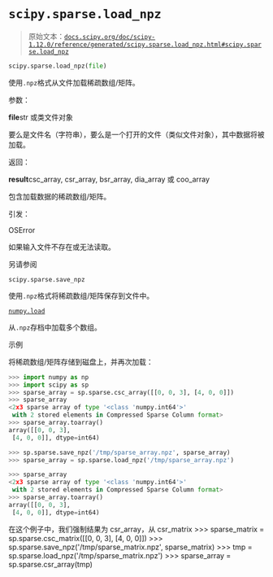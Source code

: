 # `scipy.sparse.load_npz`

> 原始文本：[`docs.scipy.org/doc/scipy-1.12.0/reference/generated/scipy.sparse.load_npz.html#scipy.sparse.load_npz`](https://docs.scipy.org/doc/scipy-1.12.0/reference/generated/scipy.sparse.load_npz.html#scipy.sparse.load_npz)

```py
scipy.sparse.load_npz(file)
```

使用`.npz`格式从文件加载稀疏数组/矩阵。

参数：

**file**str 或类文件对象

要么是文件名（字符串），要么是一个打开的文件（类似文件对象），其中数据将被加载。

返回：

**result**csc_array, csr_array, bsr_array, dia_array 或 coo_array

包含加载数据的稀疏数组/矩阵。

引发：

OSError

如果输入文件不存在或无法读取。

另请参阅

`scipy.sparse.save_npz`

使用`.npz`格式将稀疏数组/矩阵保存到文件中。

[`numpy.load`](https://numpy.org/devdocs/reference/generated/numpy.load.html#numpy.load "(在 NumPy v2.0.dev0 中)")

从`.npz`存档中加载多个数组。

示例

将稀疏数组/矩阵存储到磁盘上，并再次加载：

```py
>>> import numpy as np
>>> import scipy as sp
>>> sparse_array = sp.sparse.csc_array([[0, 0, 3], [4, 0, 0]])
>>> sparse_array
<2x3 sparse array of type '<class 'numpy.int64'>'
 with 2 stored elements in Compressed Sparse Column format>
>>> sparse_array.toarray()
array([[0, 0, 3],
 [4, 0, 0]], dtype=int64) 
```

```py
>>> sp.sparse.save_npz('/tmp/sparse_array.npz', sparse_array)
>>> sparse_array = sp.sparse.load_npz('/tmp/sparse_array.npz') 
```

```py
>>> sparse_array
<2x3 sparse array of type '<class 'numpy.int64'>'
 with 2 stored elements in Compressed Sparse Column format>
>>> sparse_array.toarray()
array([[0, 0, 3],
 [4, 0, 0]], dtype=int64) 
```

在这个例子中，我们强制结果为 csr_array，从 csr_matrix >>> sparse_matrix = sp.sparse.csc_matrix([[0, 0, 3], [4, 0, 0]]) >>> sp.sparse.save_npz('/tmp/sparse_matrix.npz', sparse_matrix) >>> tmp = sp.sparse.load_npz('/tmp/sparse_matrix.npz') >>> sparse_array = sp.sparse.csr_array(tmp)
